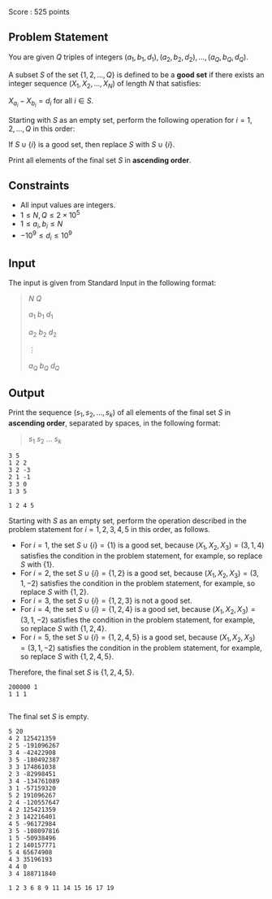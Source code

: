 Score : $525$ points

## Problem Statement

You are given $Q$ triples of integers $(a_1, b_1, d_1), (a_2, b_2, d_2), \ldots, (a_Q, b_Q, d_Q)$.

A subset $S$ of the set $\lbrace 1, 2, \ldots, Q\rbrace$ is defined to be a **good set** if there exists an integer sequence $(X_1, X_2, \ldots, X_N)$ of length $N$ that satisfies:

$X_{a_i} - X_{b_i} = d_i$ for all $i \in S$.

Starting with $S$ as an empty set, perform the following operation for $i = 1, 2, \ldots, Q$ in this order:

If $S \cup \lbrace i \rbrace$ is a good set, then replace $S$ with $S \cup \lbrace i \rbrace$.

Print all elements of the final set $S$ in **ascending order**.

## Constraints

- All input values are integers.
- $1 \leq N, Q \leq 2 \times 10^5$
- $1 \leq a_i, b_i \leq N$
- $-10^9 \leq d_i \leq 10^9$

## Input

The input is given from Standard Input in the following format:

> $N$ $Q$
> 
> $a_1$ $b_1$ $d_1$
> 
> $a_2$ $b_2$ $d_2$
> 
> $\vdots$
> 
> $a_Q$ $b_Q$ $d_Q$

## Output

Print the sequence $(s_1, s_2, \ldots, s_k)$ of all elements of the final set $S$ in **ascending order**, separated by spaces, in the following format:

> $s_1$ $s_2$ $\ldots$ $s_k$

```input1
3 5
1 2 2
3 2 -3
2 1 -1
3 3 0
1 3 5
```

```output1
1 2 4 5
```

Starting with $S$ as an empty set, perform the operation described in the problem statement for $i = 1, 2, 3, 4, 5$ in this order, as follows.

- For $i = 1$, the set $S \cup \lbrace i \rbrace = \lbrace 1 \rbrace$ is a good set, because $(X_1, X_2, X_3) = (3, 1, 4)$ satisfies the condition in the problem statement, for example, so replace $S$ with $\lbrace 1\rbrace$.
- For $i = 2$, the set $S \cup \lbrace i \rbrace = \lbrace 1, 2 \rbrace$ is a good set, because $(X_1, X_2, X_3) = (3, 1, -2)$ satisfies the condition in the problem statement, for example, so replace $S$ with $\lbrace 1, 2\rbrace$.
- For $i = 3$, the set $S \cup \lbrace i \rbrace = \lbrace 1, 2, 3 \rbrace$ is not a good set.
- For $i = 4$, the set $S \cup \lbrace i \rbrace = \lbrace 1, 2, 4 \rbrace$ is a good set, because $(X_1, X_2, X_3) = (3, 1, -2)$ satisfies the condition in the problem statement, for example, so replace $S$ with $\lbrace 1, 2, 4\rbrace$.
- For $i = 5$, the set $S \cup \lbrace i \rbrace = \lbrace 1, 2, 4, 5 \rbrace$ is a good set, because $(X_1, X_2, X_3) = (3, 1, -2)$ satisfies the condition in the problem statement, for example, so replace $S$ with $\lbrace 1, 2, 4, 5\rbrace$.

Therefore, the final set $S$ is $\lbrace 1, 2, 4, 5\rbrace$.

```input2
200000 1
1 1 1
```

```output2

```

The final set $S$ is empty.

```input3
5 20
4 2 125421359
2 5 -191096267
3 4 -42422908
3 5 -180492387
3 3 174861038
2 3 -82998451
3 4 -134761089
3 1 -57159320
5 2 191096267
2 4 -120557647
4 2 125421359
2 3 142216401
4 5 -96172984
3 5 -108097816
1 5 -50938496
1 2 140157771
5 4 65674908
4 3 35196193
4 4 0
3 4 188711840
```

```output3
1 2 3 6 8 9 11 14 15 16 17 19
```